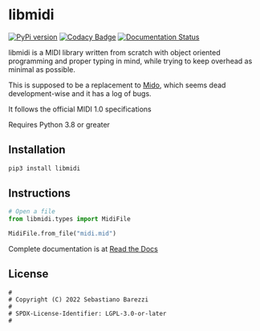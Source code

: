 # libmidi

[![PyPi version](https://img.shields.io/pypi/v/libmidi)](https://pypi.org/project/libmidi/)
[![Codacy Badge](https://app.codacy.com/project/badge/Grade/e9bb9f5cc25b4229aae9a02ec67b6236)](https://www.codacy.com/gh/python-midi/libmidi/dashboard?utm_source=github.com&amp;utm_medium=referral&amp;utm_content=python-midi/libmidi&amp;utm_campaign=Badge_Grade)
[![Documentation Status](https://readthedocs.org/projects/libmidi/badge/?version=latest)](https://libmidi.readthedocs.io/en/latest/?badge=latest)

libmidi is a MIDI library written from scratch with object oriented programming and proper typing in mind, while trying to keep overhead as minimal as possible.

This is supposed to be a replacement to [Mido](https://pypi.org/project/mido/), which seems dead development-wise and it has a log of bugs.

It follows the official MIDI 1.0 specifications

Requires Python 3.8 or greater

## Installation

```sh
pip3 install libmidi
```

## Instructions
```python
# Open a file
from libmidi.types import MidiFile

MidiFile.from_file("midi.mid")
```

Complete documentation is at [Read the Docs](https://libmidi.readthedocs.io)

## License

```
#
# Copyright (C) 2022 Sebastiano Barezzi
#
# SPDX-License-Identifier: LGPL-3.0-or-later
#
```
